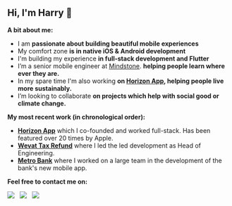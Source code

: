 ## Hi, I'm Harry 👋  
**A bit about me:**  
- I am **passionate about building beautiful mobile experiences**  
- My comfort zone **is in native iOS & Android development**  
- I'm building my experience **in full-stack development and Flutter**  
- I’m a senior mobile engineer at [Mindstone]([url](https://www.mindstone.com/)). **helping people learn where ever they are.**
- In my spare time I'm also working **on [Horizon App](https://www.horizonapp.uk/), helping people live more sustainably.**   
- I’m looking to collaborate **on projects which help with social good or climate change.**     

**My most recent work (in chronological order):**   
- **[Horizon App](https://apps.apple.com/gb/app/horizon-the-zero-waste-app/id1523077366?platform=iphone)** which I co-founded and worked full-stack. Has been featured over 20 times by Apple.
- **[Wevat Tax Refund](https://apps.apple.com/gb/app/wevat-tax-refund/id1147269914?platform=iphone)** where I led the led development as Head of Engineering.
- **[Metro Bank](https://apps.apple.com/gb/app/metro-bank/id1175525592)** where I worked on a large team in the development of the bank's new mobile app.


**Feel free to contact me on:**    

<a href="https://www.linkedin.com/in/harrybloom/"><img src="https://img.shields.io/badge/-Harry%20Bloom-0077B5?style=flat&logo=Linkedin&logoColor=white"/></a> &nbsp;
<a href="https://medium.com/@harrybloom18"><img src="https://img.shields.io/badge/Medium-HB-white?style=flat&logo=Medium&logoColor=white"/></a> &nbsp;
<a href="https://stackoverflow.com/users/1532838/harry-bloom"><img src="https://img.shields.io/badge/Stack Overflow-harryblam-orange?style=flat&logo=stackoverflow&logoColor=orange"/></a> &nbsp;

